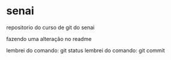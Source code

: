 # senai

repositorio do curso de git do senai
 
fazendo uma alteração no readme

lembrei do comando: git status
lembrei do comando: git commit

